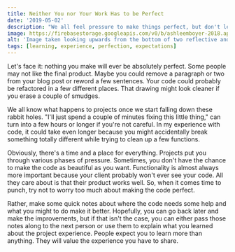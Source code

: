 ```yaml
---
title: Neither You nor Your Work Has to be Perfect
date: '2019-05-02'
description: "We all feel pressure to make things perfect, but don't let it crush you. There are alternatives we can work with."
image: https://firebasestorage.googleapis.com/v0/b/ashleemboyer-2018.appspot.com/o/images%2Fperfect.jpg?alt=media&token=af9863be-79b8-4b20-b02e-4272da8b7612
alt: 'Image taken looking upwards from the bottom of two reflective and symmetrical buildings.'
tags: [learning, experience, perfection, expectations]
---
```


Let's face it: nothing you make will ever be absolutely perfect. Some people may not like the final product. Maybe you could remove a paragraph or two from your blog post or reword a few sentences. Your code could probably be refactored in a few different places. That drawing might look cleaner if you erase a couple of smudges.

We all know what happens to projects once we start falling down these rabbit holes. "I'll just spend a couple of minutes fixing this little thing," can turn into a few hours or longer if you're not careful. In my experience with code, it could take even longer because you might accidentally break something totally different while trying to clean up a few functions.

Obviously, there's a time and a place for everything. Projects put you through various phases of pressure. Sometimes, you don't have the chance to make the code as beautiful as you want. Functionality is almost always more important because your client probably won't ever see your code. All they care about is that their product works well. So, when it comes time to punch, try not to worry too much about making the code perfect.

Rather, make some quick notes about where the code needs some help and what you might to do make it better. Hopefully, you can go back later and make the improvements, but if that isn't the case, you can either pass those notes along to the next person or use them to explain what you learned about the project experience. People expect you to learn more than anything. They will value the experience you have to share.
